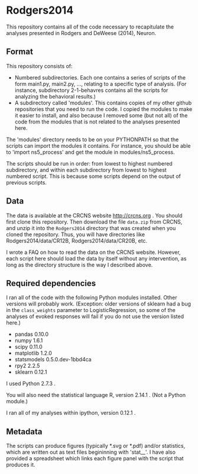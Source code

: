 Rodgers2014
===========

This repository contains all of the code necessary to recapitulate the analyses presented in Rodgers and DeWeese (2014), Neuron.


Format
------
This repository consists of:

* Numbered subdirectories. Each one contains a series of scripts of the form main1.py, main2.py, ..., relating to a specific type of analysis. (For instance, subdirectory 2-1-behavres contains all the scripts for analyzing the behavioral results.)
* A subdirectory called 'modules'. This contains copies of my other github repositories that you need to run the code. I copied the modules to make it easier to install, and also because I removed some (but not all) of the code from the modules that is not related to the analyses presented here.

The 'modules' directory needs to be on your PYTHONPATH so that the scripts can import the modules it contains. For instance, you should be able to 'import ns5_process' and get the module in modules/ns5_process.

The scripts should be run in order: from lowest to highest numbered subdirectory, and within each subdirectory from lowest to highest numbered script. This is because some scripts depend on the output of previous scripts.


Data
----
The data is available at the CRCNS website http://crcns.org .
You should first clone this repository. Then download the file `data.zip` from CRCNS, and unzip it into the `Rodgers2014` directory that was created
when you cloned the repository. Thus, you will have directories like Rodgers2014/data/CR12B, Rodgers2014/data/CR20B, etc.

I wrote a FAQ on how to read the data on the CRCNS website. However, each script here should load the data by itself without any intervention, as long as the directory structure is the way I described above.


Required dependencies
---------------------
I ran all of the code with the following Python modules installed. Other versions will probably work. (Exception: older versions of sklearn had a bug in the `class_weights` parameter to LogisticRegression, so some of the analyses of evoked responses will fail if you do not use the version listed here.)

* pandas 0.10.0
* numpy 1.6.1
* scipy 0.11.0
* matplotlib 1.2.0
* statsmodels 0.5.0.dev-1bbd4ca
* rpy2 2.2.5
* sklearn 0.12.1

I used Python 2.7.3 .

You will also need the statistical language R, version 2.14.1 . (Not a Python module.)

I ran all of my analyses within ipython, version 0.12.1 .


Metadata
--------
The scripts can produce figures (typically *.svg or *.pdf) and/or statistics, which are written out as text files begininning with 'stat__'. I have also provided a spreadsheet which links each figure panel with the script that produces it.